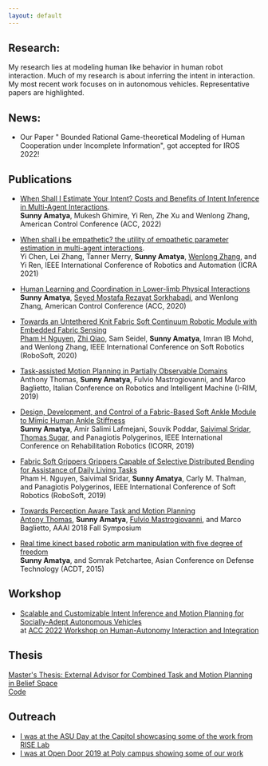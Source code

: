 ```yaml
---
layout: default
---
```

## Research:
My research lies at modeling human like behavior in human robot interaction. Much of my research is about inferring the intent in interaction. 
My most recent work focuses on in autonomous vehicles. Representative papers are highlighted.

## News:
*	Our Paper " Bounded Rational Game-theoretical Modeling of Human Cooperation under Incomplete Information", got accepted for IROS 2022!

## Publications
*	[When Shall I Estimate Your Intent? Costs and Benefits of Intent Inference in Multi-Agent Interactions](/assets/ACC_2022_Poster.pptx).\
	**Sunny Amatya**, Mukesh Ghimire, Yi Ren, Zhe Xu and Wenlong Zhang, American Control Conference (ACC, 2022)

*   [When shall i be empathetic? the utility of empathetic parameter estimation in multi-agent interactions](https://ieeexplore.ieee.org/stamp/stamp.jsp?arnumber=9561079).\
	Yi Chen, Lei Zhang, Tanner Merry, **Sunny Amatya**, [Wenlong Zhang](https://scholar.google.com/citations?user=S2xHIfoAAAAJ&hl=en&oi=ao), and Yi Ren, IEEE International Conference of Robotics and Automation (ICRA 2021)
	
*   [Human Learning and Coordination in Lower-limb Physical Interactions](https://ieeexplore.ieee.org/stamp/stamp.jsp?arnumber=9147738)\
	**Sunny Amatya**, [Seyed Mostafa Rezayat Sorkhabadi](https://www.linkedin.com/in/mostafa-rezayat-37897358/), and Wenlong Zhang,	American Control Conference (ACC, 2020)
	
*   [Towards an Untethered Knit Fabric Soft Continuum Robotic Module with Embedded Fabric Sensing](https://ieeexplore.ieee.org/stamp/stamp.jsp?arnumber=9116025)\
	[Pham H Nguyen](https://sites.google.com/view/mechphnguyen/home?authuser=0), [Zhi Qiao](https://scholar.google.com/citations?user=LZCFHPQAAAAJ&hl=en), Sam Seidel, **Sunny Amatya**, Imran IB Mohd, and Wenlong Zhang, IEEE International Conference on Soft Robotics (RoboSoft, 2020)
	
*	[Task-assisted Motion Planning in Partially Observable Domains](https://arxiv.org/pdf/1908.10227.pdf)\
	Anthony Thomas, **Sunny Amatya**, Fulvio Mastrogiovanni, and Marco Baglietto, Italian Conference on Robotics and Intelligent Machine (I-RIM, 2019)
	
*	[Design, Development, and Control of a Fabric-Based Soft Ankle Module to Mimic Human Ankle Stiffness](https://ieeexplore.ieee.org/abstract/document/8779495)\
	**Sunny Amatya**, Amir Salimi Lafmejani, Souvik Poddar, [Saivimal Sridar](https://scholar.google.com/citations?user=hKUvvEkAAAAJ&hl=en&oi=ao), [Thomas Sugar](https://scholar.google.com/citations?user=xm3gDhoAAAAJ&hl=en&oi=ao), and Panagiotis Polygerinos, IEEE International Conference on Rehabilitation Robotics (ICORR, 2019)
	
*	[Fabric Soft Grippers Grippers Capable of Selective Distributed Bending for Assistance of Daily Living Tasks](https://ieeexplore.ieee.org/stamp/stamp.jsp?arnumber=8722758)\
	Pham H. Nguyen, Saivimal Sridar, **Sunny Amatya**, Carly M. Thalman, and Panagiotis Polygerinos, IEEE International Conference of Soft Robotics (RoboSoft, 2019)
	
*	[Towards Perception Aware Task and Motion Planning](https://www.researchgate.net/profile/Antony-Thomas-3/publication/329399485_Towards_Perception_Aware_Task-Motion_Planning/links/5c06898d299bf169ae316c84/Towards-Perception-Aware-Task-Motion-Planning.pdf)\
	[Antony Thomas](https://scholar.google.com/citations?user=aPSLBVUAAAAJ&hl=en&oi=sra), **Sunny Amatya**, [Fulvio Mastrogiovanni](https://scholar.google.com/citations?user=9dRRzV0AAAAJ&hl=en&oi=sra), and Marco Baglietto, AAAI 2018 Fall Symposium
	
* 	[Real time kinect based robotic arm manipulation with five degree of freedom](https://ieeexplore.ieee.org/stamp/stamp.jsp?arnumber=7111574)\
	**Sunny Amatya**, and Somrak Petchartee, Asian Conference on Defense Technology (ACDT, 2015)

## Workshop
*	[Scalable and Customizable Intent Inference and Motion Planning for Socially-Adept Autonomous Vehicles](/assets/ACC_2022_workshop.pptx)\
	at [ACC 2022 Workshop on Human-Autonomy Interaction and Integration](https://zoe104yao.github.io/ACC2022Workshop/program/)

## Thesis
[Master's Thesis: External Advisor for Combined Task and Motion Planning in Belief Space](/assets/External_Advisor_for_Combined_Task_and_Motion_Planning_in_Belief_Space.pdf)\
[Code](https://bitbucket.org/LittleSunny/masters-thesis/src/master/)

## Outreach
*	[I was at the ASU Day at the Capitol showcasing some of the work from RISE Lab](https://twitter.com/asuriselab/status/1486181046613774337/photo/2)
*	[I was at Open Door 2019 at Poly campus showing some of our work](https://news.asu.edu/20190203-sun-devil-life-open-door-2019-takes-flight-polytechnic-campus)